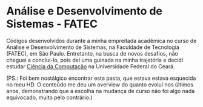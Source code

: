 # Análise e Desenvolvimento de Sistemas - FATEC

Códigos desenvolvidos durante a minha empreitada acadêmica no curso de Análise e Desenvolvimento de Sistemas, na Faculdade de Tecnologia (FATEC), em São Paulo. Entretanto, na busca de novos desafios, não cheguei a concluí-lo, pois dei uma guinada na minha trajetória e decidi estudar [Ciência da Computação](https://github.com/DanielBrito/ufc) na Universidade Federal do Ceará.

(PS.: Foi bem nostálgico encontrar esta pasta, que estava estava esquecida no meu HD. O conteúdo me deu um overview do quanto evoluí nos últimos anos, demonstrando que a escolha na mudança de curso não foi algo nada equivocado, muito pelo contrário.)
